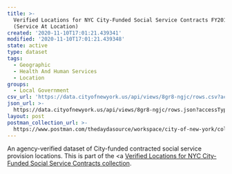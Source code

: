 ```yaml
---
title: >-
  Verified Locations for NYC City-Funded Social Service Contracts FY2018
  (Service At Location)
created: '2020-11-10T17:01:21.439341'
modified: '2020-11-10T17:01:21.439348'
state: active
type: dataset
tags:
  - Geographic
  - Health And Human Services
  - Location
groups:
  - Local Government
csv_url: 'https://data.cityofnewyork.us/api/views/8gr8-ngjc/rows.csv?accessType=DOWNLOAD'
json_url: >-
  https://data.cityofnewyork.us/api/views/8gr8-ngjc/rows.json?accessType=DOWNLOAD
layout: post
postman_collection_url: >-
  https://www.postman.com/thedaydasource/workspace/city-of-new-york/collection/15909983-222b33cb-c995-41ee-b9e8-f62ec6b5c3bc
---
```

An agency-verified dataset of City-funded contracted social service provision locations.
This is part of the <a <a href='https://data.cityofnewyork.us/browse?Data-Collection_Data-Collection=Verified+Locations+for+NYC+City-Funded+Social+Service+Contracts'>Verified Locations for NYC City-Funded Social Service Contracts collection</a>.
